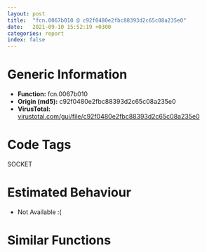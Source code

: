 ```yaml
---
layout: post
title:  "fcn.0067b010 @ c92f0480e2fbc88393d2c65c08a235e0"
date:   2021-09-10 15:52:19 +0300
categories: report
index: false
---
```


# Generic Information
- **Function:** fcn.0067b010
- **Origin (md5):** c92f0480e2fbc88393d2c65c08a235e0
- **VirusTotal:** [virustotal.com/gui/file/c92f0480e2fbc88393d2c65c08a235e0][virustotal_ref]

# Code Tags
<span class="tag" id="SOCKET">SOCKET</span>


# Estimated Behaviour
<ul><li class="bhv-desc" id="na">Not Available :(</li></ul>

# Similar Functions
<script type="text/javascript" src="https://www.gstatic.com/charts/loader.js"></script>
<script type="text/javascript">

    google.charts.load('current', {'packages':['corechart']});
    google.charts.setOnLoadCallback(drawChart);

    function drawChart() {
    var data = new google.visualization.DataTable();
        data.addColumn('number', 'X');
        data.addColumn('number', 'Y');
        data.addColumn({type: 'string', role: 'tooltip', 'p': {'html': true}});
        data.addColumn({'type': 'string', 'role': 'style'});
        
        data.addRows([
    [0, 0, '<b><a href="/report/fcn.0067b010@c92f0480e2fbc88393d2c65c08a235e0">fcn.0067b010</a><br>@c92f0480e2fbc88393d2c65c08a235e0</b><br>', 'point { fill-color: #e0440e; }'],

        ]);

    var options = {
        title: 'Similarity Plot',
        legend: 'none',
        colors: ['#dedbd9', '#e6693e', '#ec8f6e', '#f3b49f', '#f6c7b6'],
        tooltip: {isHtml: true, trigger: 'both'},
        explorer: {
        actions: ["dragToZoom", "rightClickToReset"],
        },
        chartArea: {
        width: '80%',
        height: '80%'
        },
        width: '100%',
        height: '100%'
    };

    var chart = new google.visualization.ScatterChart(document.getElementById('chart_div'));

    chart.draw(data, options);
    }
    
</script>


<div id="chart_div" style="width: 100%px; height: 100%;"></div>

# Disassembled Code
{% highlight nasm %}

push ebp
push edi
push esi
push ebx
sub esp, 0x6c
mov ebx, dword[esp+0x84]
mov eax, dword[ebx+0x2c]
test eax, 0x4000000
jne off.b688
mov edx, eax
mov ecx, eax
and edx, 1
and ecx, 0x1000
je off.b352
mov esi, dword[ebx+0x8c]
test esi, esi
je off.b352
mov ebp, dword[ebx+0x88]
test ebp, ebp
jne off.b352
test edx, edx
mov dword[ebx+0x8c], 0
jne off.b1152
lea eax, [esp+0x38]
mov dword[esp+0x10], 0x18
mov dword[esp+0xc], 0x28
mov dword[esp+8], eax
lea eax, [esp+0x30]
mov dword[esp+4], eax
mov eax, dword[ebx+0x94]
mov dword[esp], eax
call dword[0x83c134]
sub esp, 0x14
test eax, eax
je off.b785
sub dword[ebx+0x40], 1
jne off.b848
mov edx, dword[ebx+0x2c]
test dl, 1
jne off.b194
test dl, 0x40
je off.b194
mov ecx, edx
and ecx, 0xffffffbf
and edx, 0x20
mov dword[ebx+0x2c], ecx
je off.b194
mov edx, dword[ebx+4]
sub dword[edx+4], 1
mov edi, dword[esp+0x80]
lea edx, [edi+0x10]
cmp dword[edi+0x10], edx
je off.b1319
mov edx, dword[esi+0xc]
mov ecx, dword[esi+8]
mov dword[edx], ecx
mov edx, dword[esi+8]
mov ecx, dword[esi+0xc]
mov dword[edx+4], ecx
mov edi, dword[esi+0x40]
or dword[ebx+0x2c], 0x10000
test edi, edi
je off.b276
mov dword[esp], eax
call dword[0x83c120]
sub esp, 4
mov edi, dword[esi+0x40]
mov dword[esp], eax
call fcn.0066e3a0
mov dword[esp], esi
mov dword[esp+4], eax
call edi
mov eax, dword[ebx+0x3c]
test eax, eax
je off.b1106
sub eax, 1
mov edx, dword[ebx+0x2c]
test eax, eax
mov dword[ebx+0x3c], eax
jne off.b339
test dl, 1
je off.b339
test dl, 8
jne off.b339
mov eax, dword[esp+0x80]
or edx, 8
mov dword[ebx+0x2c], edx
mov eax, dword[eax+0x2c]
mov dword[ebx+0x28], eax
mov eax, dword[esp+0x80]
mov dword[eax+0x2c], ebx
add esp, 0x6c
pop ebx
pop esi
pop edi
pop ebp
ret
test edx, edx
je off.b339
mov edx, dword[ebx+0x3c]
test edx, edx
jne off.b339
test al, 2
jne off.b720
test ecx, ecx
lea esi, [ebx+0x110]
jne off.b572
test eax, 0x2000000
je off.b427
mov eax, dword[ebx+0xa4]
test eax, eax
je off.b1280
mov dword[esp], eax
call fcn.0066b4a0
mov eax, dword[ebx+0x2c]
mov dword[ebx+0xa4], 0
mov edx, dword[ebx+0x14]
mov ecx, dword[ebx+0x10]
or eax, 2
mov dword[edx], ecx
mov edx, dword[ebx+0x10]
mov ecx, dword[ebx+0x14]
mov dword[edx+4], ecx
mov edx, dword[ebx+4]
sub dword[edx+4], 1
mov dword[ebx+0x2c], eax
mov eax, dword[ebx+0xc]
test eax, eax
je off.b339
mov dword[esp], ebx
call eax
add esp, 0x6c
pop ebx
pop esi
pop edi
pop ebp
ret
mov edx, dword[eax+4]
mov ecx, dword[eax]
lea ebp, [eax-0x278]
mov dword[edx], ecx
mov edx, dword[eax]
mov ecx, dword[eax+4]
mov dword[edx+4], ecx
mov dword[esp+0x14], 1
mov dword[esp+0x10], 0
mov dword[esp+0xc], ebp
mov dword[esp+8], 0xffffffff
mov dword[esp+4], 0xffffffff
mov dword[esp], 0xffffffff
call dword[sym.imp.WS2_32.dll_WSASocketW]
sub esp, 0x18
mov edi, eax
mov dword[esp], ebp
call fcn.0066b4a0
cmp edi, 0xffffffff
jne off.b768
mov eax, dword[ebx+0x110]
cmp esi, eax
jne off.b480
mov eax, dword[ebx+0x2c]
mov dword[ebx+0x118], 0
test eax, 0x100000
je off.b385
mov eax, dword[ebx+0x84]
cmp eax, 0xffffffff
je off.b639
mov dword[esp], eax
call dword[sym.imp.KERNEL32.dll_UnregisterWait]
mov dword[ebx+0x84], 0xffffffff
sub esp, 4
mov eax, dword[ebx+0x80]
test eax, eax
je off.b671
mov dword[esp], eax
call dword[sym.imp.KERNEL32.dll_CloseHandle]
mov dword[ebx+0x80], 0
sub esp, 4
mov eax, dword[ebx+0x2c]
jmp off.b385
and eax, 0xfbffffff
mov dword[ebx+0x2c], eax
lea eax, [ebx+0x120]
mov dword[esp], eax
call fcn.006852b0
mov eax, dword[ebx+0x2c]
jmp off.b28
mov dword[esp+8], 0x1a9
mov dword[esp+4], str.src_win_pipe.c_
mov dword[esp], str.!(handle-_flags_&_UV_HANDLE_CLOSED)_
call fcn.006b2490
mov eax, dword[ebx+0x2c]
mov ecx, eax
and ecx, 0x1000
jmp off.b371
mov dword[esp], edi
call dword[sym.imp.WS2_32.dll_closesocket]
sub esp, 4
jmp off.b572
mov eax, dword[esp+0x54]
cmp dword[esp+0x50], eax
jne off.b896
mov eax, dword[esp+0x80]
mov dword[esi+0x38], 0
mov eax, dword[eax+0x28]
test eax, eax
je off.b1360
mov edx, dword[eax+0x38]
mov dword[esi+0x38], edx
mov dword[eax+0x38], esi
mov eax, dword[esp+0x80]
mov dword[eax+0x28], esi
jmp off.b339
jns off.b194
mov dword[esp+8], 0x17f
mov dword[esp+4], str.src_win_pipe.c_
mov dword[esp], str.((handle))-_activecnt__=_0_
mov dword[esp+0x2c], eax
call fcn.006b2490
mov eax, dword[esp+0x2c]
jmp off.b194
mov dword[esp+8], 0x10
mov dword[esp+4], esi
mov dword[esp], 0x679a40
call dword[sym.imp.KERNEL32.dll_QueueUserWorkItem]
sub esp, 0xc
test eax, eax
jne off.b339
sub dword[ebx+0x40], 1
jne off.b1378
mov eax, dword[ebx+0x2c]
test al, 1
jne off.b976
test al, 0x40
je off.b976
mov edx, eax
and edx, 0xffffffbf
test al, 0x20
mov dword[ebx+0x2c], edx
je off.b976
mov eax, dword[ebx+4]
sub dword[eax+4], 1
lea esi, [esi]
mov eax, dword[esp+0x80]
mov edi, dword[esp+0x80]
add eax, 0x10
cmp dword[edi+0x10], eax
je off.b1483
mov eax, dword[esi+0xc]
mov edx, dword[esi+8]
mov dword[eax], edx
mov eax, dword[esi+8]
mov edx, dword[esi+0xc]
mov dword[eax+4], edx
mov ecx, dword[esi+0x40]
or dword[ebx+0x2c], 0x10000
test ecx, ecx
je off.b1059
call dword[sym.imp.KERNEL32.dll_GetLastError]
mov edi, dword[esi+0x40]
mov dword[esp], eax
call fcn.0066e3a0
mov dword[esp], esi
mov dword[esp+4], eax
call edi
mov eax, dword[ebx+0x3c]
test eax, eax
jne off.b287
mov dword[esp+8], 0x1a2
mov dword[esp+4], str.src_win_pipe.c_
mov dword[esp], str.handle-_reqs_pending___0_
call fcn.006b2490
mov eax, dword[ebx+0x3c]
jmp off.b287
mov dword[esp+8], 0x187
mov dword[esp+4], str.src_win_pipe.c_
mov dword[esp], str.handle-_reqs_pending___0_
call fcn.006b2490
mov eax, dword[ebx+0x3c]
jmp off.b287
sub dword[ebx+0x40], 1
js off.b1417
mov eax, dword[esp+0x80]
mov edi, dword[esp+0x80]
add eax, 0x10
cmp dword[edi+0x10], eax
je off.b1450
mov eax, dword[esi+0xc]
mov edx, dword[esi+8]
mov dword[eax], edx
mov eax, dword[esi+8]
mov edx, dword[esi+0xc]
mov dword[eax+4], edx
mov eax, dword[esi+0x40]
test eax, eax
je off.b1225
mov dword[esp+4], 0xfffff00f
mov dword[esp], esi
call eax
mov eax, dword[ebx+0x3c]
test eax, eax
jne off.b287
mov dword[esp+8], 0x172
mov dword[esp+4], str.src_win_pipe.c_
mov dword[esp], str.handle-_reqs_pending___0_
call fcn.006b2490
mov eax, dword[ebx+0x3c]
jmp off.b287
mov dword[esp+8], 0x1d0
mov dword[esp+4], str.src_win_pipe.c_
mov dword[esp], str.handle__pipe.serv.accept_reqs
call fcn.006b2490
mov eax, dword[ebx+0xa4]
jmp off.b406
mov dword[esp+8], 0x17f
mov dword[esp+4], str.src_win_pipe.c_
mov dword[esp], str.uv__has_active_reqs((loop))_
mov dword[esp+0x2c], eax
call fcn.006b2490
mov eax, dword[esp+0x2c]
jmp off.b213
mov eax, dword[esp+0x80]
mov dword[esi+0x38], esi
mov dword[eax+0x28], esi
jmp off.b339
jns off.b976
mov dword[esp+8], 0x19a
mov dword[esp+4], str.src_win_pipe.c_
mov dword[esp], str.((handle))-_activecnt__=_0_
call fcn.006b2490
jmp off.b976
mov dword[esp+8], 0x16b
mov dword[esp+4], str.src_win_pipe.c_
mov dword[esp], str.((handle))-_activecnt__=_0_
call fcn.006b2490
jmp off.b1162
mov dword[esp+8], 0x16b
mov dword[esp+4], str.src_win_pipe.c_
mov dword[esp], str.uv__has_active_reqs((loop))_
call fcn.006b2490
jmp off.b1188
mov dword[esp+8], 0x19a
mov dword[esp+4], str.src_win_pipe.c_
mov dword[esp], str.uv__has_active_reqs((loop))_
call fcn.006b2490
jmp off.b1002

{% endhighlight %}

[virustotal_ref]: https://www.virustotal.com/gui/file/c92f0480e2fbc88393d2c65c08a235e0